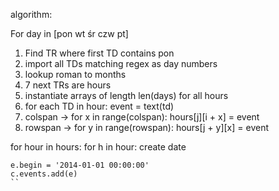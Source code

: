 algorithm:

For day in [pon wt śr czw pt]

1. Find TR where first TD contains pon
2. import all TDs matching regex as day numbers
3. lookup roman to months
4. 7 next TRs are hours
5. instantiate arrays of length len(days) for all hours
6. for each TD in hour: event = text(td)
7. colspan -> for x in range(colspan): hours[j][i + x] = event
8. rowspan -> for y in range(rowspan): hours[j + y][x] = event


for hour in hours: for h in hour: 
create date 
```
e.begin = '2014-01-01 00:00:00'
c.events.add(e)
``
